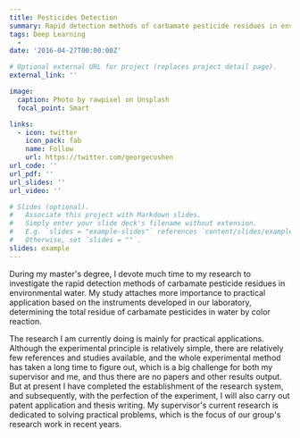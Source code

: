 ```yaml
---
title: Pesticides Detection
summary: Rapid detection methods of carbamate pesticide residues in environmental water.
tags: Deep Learning
  - 
date: '2016-04-27T00:00:00Z'

# Optional external URL for project (replaces project detail page).
external_link: ''

image:
  caption: Photo by rawpixel on Unsplash
  focal_point: Smart

links:
  - icon: twitter
    icon_pack: fab
    name: Follow
    url: https://twitter.com/georgecushen
url_code: ''
url_pdf: ''
url_slides: ''
url_video: ''

# Slides (optional).
#   Associate this project with Markdown slides.
#   Simply enter your slide deck's filename without extension.
#   E.g. `slides = "example-slides"` references `content/slides/example-slides.md`.
#   Otherwise, set `slides = ""`.
slides: example
---
```


During my master's degree, I devote much time to my research to investigate the rapid detection methods of carbamate pesticide residues in environmental water. My study attaches more importance to practical application based on the instruments developed in our laboratory, determining the total residue of carbamate pesticides in water by color reaction.

The research I am currently doing is mainly for practical applications. Although the experimental principle is relatively simple, there are relatively few references and studies available, and the whole experimental method has taken a long time to figure out, which is a big challenge for both my supervisor and me, and thus there are no papers and other results output. But at present I have completed the establishment of the research system, and subsequently, with the perfection of the experiment, I will also carry out patent application and thesis writing. My supervisor's current research is dedicated to solving practical problems, which is the focus of our group's research work in recent years.